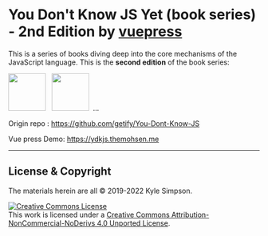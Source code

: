 # You Don't Know JS Yet (book series) - 2nd Edition by [vuepress](https://v2.vuepress.vuejs.org/)

This is a series of books diving deep into the core mechanisms of the JavaScript language. This is the **second edition** of the book series:

<a href="https://leanpub.com/ydkjsy-get-started"><img src="https://github.com/getify/You-Dont-Know-JS/blob/2nd-ed/get-started/images/cover.png" width="75"></a>&nbsp;&nbsp;
<a href="https://leanpub.com/ydkjsy-scope-closures"><img src="https://github.com/getify/You-Dont-Know-JS/blob/2nd-ed/scope-closures/images/cover.png" width="75"></a>&nbsp;&nbsp;...


Origin repo : https://github.com/getify/You-Dont-Know-JS

Vue press Demo: https://ydkjs.themohsen.me

----

## License & Copyright

The materials herein are all &copy; 2019-2022 Kyle Simpson.

<a rel="license" href="http://creativecommons.org/licenses/by-nc-nd/4.0/"><img alt="Creative Commons License" style="border-width:0" src="https://i.creativecommons.org/l/by-nc-nd/4.0/88x31.png" /></a><br />This work is licensed under a <a rel="license" href="http://creativecommons.org/licenses/by-nc-nd/4.0/">Creative Commons Attribution-NonCommercial-NoDerivs 4.0 Unported License</a>.
